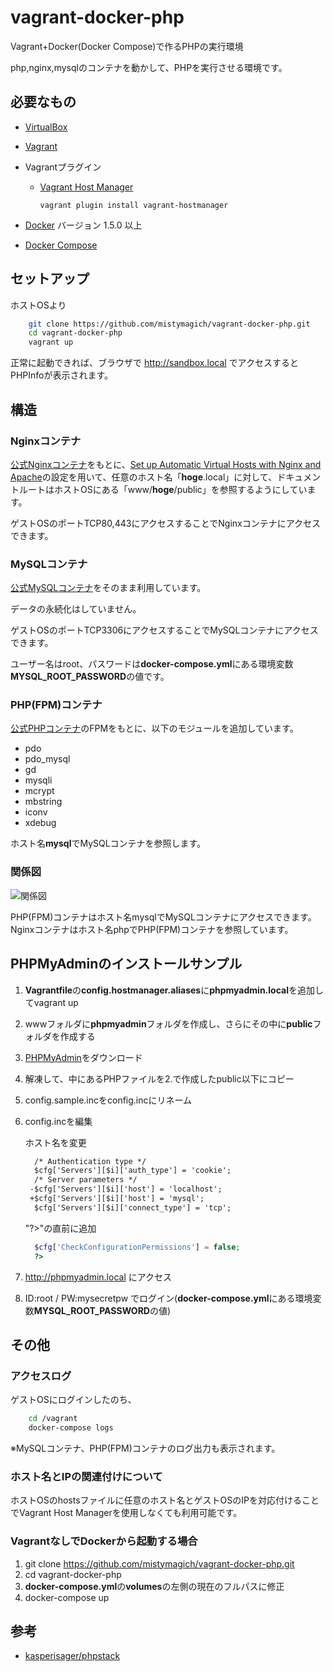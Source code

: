 # vagrant-docker-php #

Vagrant+Docker(Docker Compose)で作るPHPの実行環境

php,nginx,mysqlのコンテナを動かして、PHPを実行させる環境です。

## 必要なもの ##

* [VirtualBox](https://www.virtualbox.org)
* [Vagrant](https://www.vagrantup.com)
* Vagrantプラグイン

	* [Vagrant Host Manager](https://github.com/smdahlen/vagrant-hostmanager)

	  ```
	  vagrant plugin install vagrant-hostmanager
	  ```

* [Docker](https://www.docker.com/) バージョン 1.5.0 以上
* [Docker Compose](http://docs.docker.com/compose/)


## セットアップ ##

ホストOSより

```bash
	git clone https://github.com/mistymagich/vagrant-docker-php.git
	cd vagrant-docker-php
	vagrant up
```

正常に起動できれば、ブラウザで http://sandbox.local でアクセスするとPHPInfoが表示されます。


## 構造 ##

### Nginxコンテナ ###

[公式Nginxコンテナ](https://registry.hub.docker.com/_/nginx/)をもとに、[Set up Automatic Virtual Hosts with Nginx and Apache](http://www.sitepoint.com/set-automatic-virtual-hosts-nginx-apache/)の設定を用いて、任意のホスト名「**hoge**.local」に対して、ドキュメントルートはホストOSにある「www/**hoge**/public」を参照するようにしています。

ゲストOSのポートTCP80,443にアクセスすることでNginxコンテナにアクセスできます。

### MySQLコンテナ ###

[公式MySQLコンテナ](https://registry.hub.docker.com/_/mysql/)をそのまま利用しています。

データの永続化はしていません。

ゲストOSのポートTCP3306にアクセスすることでMySQLコンテナにアクセスできます。

ユーザー名はroot、パスワードは**docker-compose.yml**にある環境変数**MYSQL_ROOT_PASSWORD**の値です。

### PHP(FPM)コンテナ ###

[公式PHPコンテナ](https://registry.hub.docker.com/_/php/)のFPMをもとに、以下のモジュールを追加しています。

* pdo
* pdo_mysql
* gd
* mysqli
* mcrypt
* mbstring
* iconv
* xdebug

ホスト名**mysql**でMySQLコンテナを参照します。


### 関係図 ###

![関係図](https://raw.githubusercontent.com/mistymagich/vagrant-docker-php/master/relation.png)

PHP(FPM)コンテナはホスト名mysqlでMySQLコンテナにアクセスできます。
Nginxコンテナはホスト名phpでPHP(FPM)コンテナを参照しています。

## PHPMyAdminのインストールサンプル ##

1. **Vagrantfile**の**config.hostmanager.aliases**に**phpmyadmin.local**を追加してvagrant up
2. wwwフォルダに**phpmyadmin**フォルダを作成し、さらにその中に**public**フォルダを作成する
3. [PHPMyAdmin](http://www.phpmyadmin.net/home_page/downloads.php)をダウンロード
4. 解凍して、中にあるPHPファイルを2.で作成したpublic以下にコピー
5. config.sample.incをconfig.incにリネーム
6. config.incを編集

   ホスト名を変更

   ```diff
     /* Authentication type */
     $cfg['Servers'][$i]['auth_type'] = 'cookie';
     /* Server parameters */
    -$cfg['Servers'][$i]['host'] = 'localhost';
    +$cfg['Servers'][$i]['host'] = 'mysql';
     $cfg['Servers'][$i]['connect_type'] = 'tcp';
   ```

   "?>"の直前に追加

   ```php
     $cfg['CheckConfigurationPermissions'] = false;
     ?>
   ```
7. http://phpmyadmin.local にアクセス
8. ID:root / PW:mysecretpw でログイン(**docker-compose.yml**にある環境変数**MYSQL_ROOT_PASSWORD**の値)

## その他 ##

### アクセスログ

ゲストOSにログインしたのち、

```bash
	cd /vagrant
    docker-compose logs
```

※MySQLコンテナ、PHP(FPM)コンテナのログ出力も表示されます。


### ホスト名とIPの関連付けについて

ホストOSのhostsファイルに任意のホスト名とゲストOSのIPを対応付けることでVagrant Host Managerを使用しなくても利用可能です。

### VagrantなしでDockerから起動する場合

1. git clone https://github.com/mistymagich/vagrant-docker-php.git
2. cd vagrant-docker-php
1. **docker-compose.yml**の**volumes**の左側の現在のフルパスに修正
2. docker-compose up


## 参考

* [kasperisager/phpstack](https://github.com/kasperisager/phpstack)

